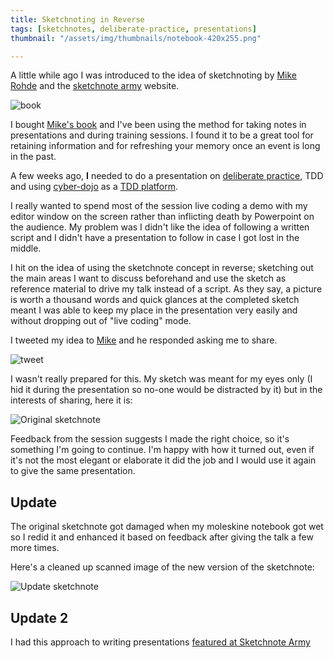 ```yaml
---
title: Sketchnoting in Reverse
tags: [sketchnotes, deliberate-practice, presentations]
thumbnail: "/assets/img/thumbnails/notebook-420x255.png"

---
```


A little while ago I was introduced to the idea of sketchnoting by
<a href="http://rohdesign.com/">Mike Rohde</a> and the <a href="http://www.sketchnotearmy.com/">sketchnote army</a>
website.

![book](/assets/img/posts/sketchnoting-in-reverse/sketchnote-handbook.jpg)

I bought [Mike's book](http://rohdesign.com/book) and I've been using the
method for taking notes in presentations and during training sessions. I
found it to be a great tool for retaining information and for refreshing your
memory once an event is long in the past.

A few weeks ago, **I** needed to do a presentation on
[deliberate practice](http://jonjagger.blogspot.com/2011/02/deliberate-practice.html),
TDD and using [cyber-dojo](http://www.cyber-dojo.com/) as a
[TDD platform](http://jonjagger.blogspot.com/p/cyber-dojo_2380.html).

I really wanted to spend most of the session live coding a demo with my editor
window on the screen rather than inflicting death by Powerpoint on the audience.
My problem was I didn't like the idea of following a written script and I
didn't have a presentation to follow in case I got lost in the middle.

I hit on the idea of using the sketchnote concept in reverse; sketching out
the main areas I want to discuss beforehand and use the sketch as reference
material to drive my talk instead of a script. As they say, a picture is
worth a thousand words and quick glances at the completed sketch meant I was
able to keep my place in the presentation very easily and without dropping
out of "live coding" mode.

I tweeted my idea to [Mike](http://twitter.com/rohdesign) and he responded
asking me to share.

![tweet](/assets/img/posts/sketchnoting-in-reverse/tweet-2013-10-01.jpg)

I wasn't really prepared for this. My sketch was meant for my eyes only
(I hid it during the presentation so no-one would be distracted by it)
but in the interests of sharing, here it is:

<img src="/assets/img/posts/sketchnoting-in-reverse/deliberate-practice-presentation-notes-lofi.jpg" class="u-max-full-width" alt="Original sketchnote" />

Feedback from the session suggests I made the right choice, so it's something
I'm going to continue. I'm happy with how it turned out, even if it's not
the most elegant or elaborate it did the job and I would use it again to give
the same presentation.

## Update

The original sketchnote got damaged when my moleskine notebook got wet so I redid it
and enhanced it based on feedback after giving the talk a few more times.

Here's a cleaned up scanned image of the new version of the sketchnote:

<img src="/assets/img/posts/sketchnoting-in-reverse/deliberate-practice-presentation-notes2-bw.jpg" class="u-max-full-width" alt="Update sketchnote" />

## Update 2

I had this approach to writing presentations [featured at Sketchnote Army](http://sketchnotearmy.com/blog/2014/10/13/sketchnoting-in-reverse-derek-graham.html)
